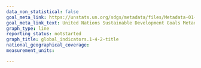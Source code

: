 ```yaml
---
data_non_statistical: false
goal_meta_link: https://unstats.un.org/sdgs/metadata/files/Metadata-01-04-02.pdf
goal_meta_link_text: United Nations Sustainable Development Goals Metadata (PDF 4.0 MB)
graph_type: line
reporting_status: notstarted
graph_title: global_indicators.1-4-2-title
national_geographical_coverage: 
measurement_units: 

---
```

